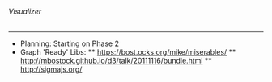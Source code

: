 ###### Visualizer
---------

* Planning: Starting on Phase 2
* Graph 'Ready' Libs: 
** https://bost.ocks.org/mike/miserables/
** http://mbostock.github.io/d3/talk/20111116/bundle.html
** http://sigmajs.org/
